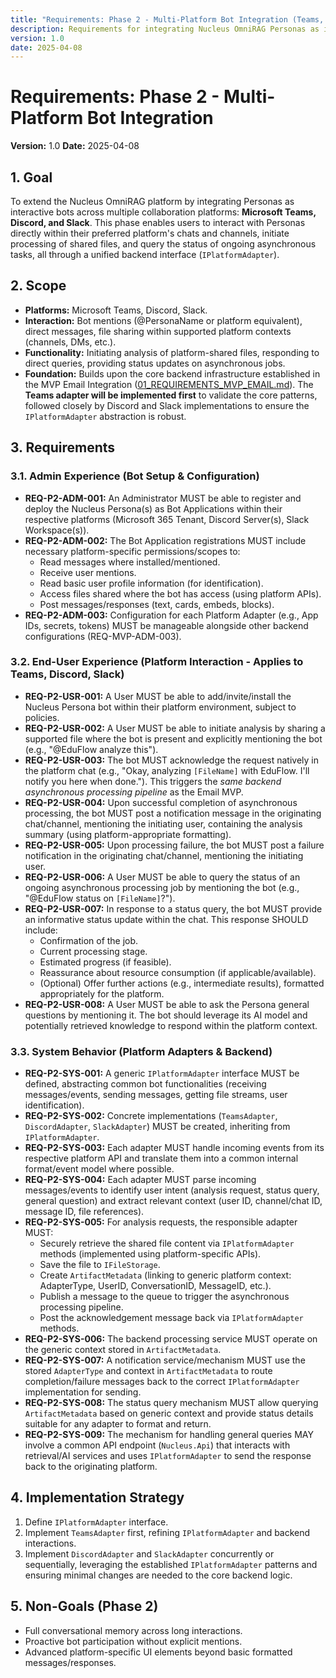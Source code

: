 ```yaml
---
title: "Requirements: Phase 2 - Multi-Platform Bot Integration (Teams, Discord, Slack)"
description: Requirements for integrating Nucleus OmniRAG Personas as interactive bots within Microsoft Teams, Discord, and Slack.
version: 1.0
date: 2025-04-08
---
```


# Requirements: Phase 2 - Multi-Platform Bot Integration

**Version:** 1.0
**Date:** 2025-04-08

## 1. Goal

To extend the Nucleus OmniRAG platform by integrating Personas as interactive bots across multiple collaboration platforms: **Microsoft Teams, Discord, and Slack**. This phase enables users to interact with Personas directly within their preferred platform's chats and channels, initiate processing of shared files, and query the status of ongoing asynchronous tasks, all through a unified backend interface (`IPlatformAdapter`).

## 2. Scope

*   **Platforms:** Microsoft Teams, Discord, Slack.
*   **Interaction:** Bot mentions (@PersonaName or platform equivalent), direct messages, file sharing within supported platform contexts (channels, DMs, etc.).
*   **Functionality:** Initiating analysis of platform-shared files, responding to direct queries, providing status updates on asynchronous jobs.
*   **Foundation:** Builds upon the core backend infrastructure established in the MVP Email Integration ([01_REQUIREMENTS_MVP_EMAIL.md](./01_REQUIREMENTS_MVP_EMAIL.md)). The **Teams adapter will be implemented first** to validate the core patterns, followed closely by Discord and Slack implementations to ensure the `IPlatformAdapter` abstraction is robust.

## 3. Requirements

### 3.1. Admin Experience (Bot Setup & Configuration)

*   **REQ-P2-ADM-001:** An Administrator MUST be able to register and deploy the Nucleus Persona(s) as Bot Applications within their respective platforms (Microsoft 365 Tenant, Discord Server(s), Slack Workspace(s)).
*   **REQ-P2-ADM-002:** The Bot Application registrations MUST include necessary platform-specific permissions/scopes to:
    *   Read messages where installed/mentioned.
    *   Receive user mentions.
    *   Read basic user profile information (for identification).
    *   Access files shared where the bot has access (using platform APIs).
    *   Post messages/responses (text, cards, embeds, blocks).
*   **REQ-P2-ADM-003:** Configuration for each Platform Adapter (e.g., App IDs, secrets, tokens) MUST be manageable alongside other backend configurations (REQ-MVP-ADM-003).

### 3.2. End-User Experience (Platform Interaction - Applies to Teams, Discord, Slack)

*   **REQ-P2-USR-001:** A User MUST be able to add/invite/install the Nucleus Persona bot within their platform environment, subject to policies.
*   **REQ-P2-USR-002:** A User MUST be able to initiate analysis by sharing a supported file where the bot is present and explicitly mentioning the bot (e.g., "@EduFlow analyze this").
*   **REQ-P2-USR-003:** The bot MUST acknowledge the request natively in the platform chat (e.g., "Okay, analyzing `[FileName]` with EduFlow. I'll notify you here when done."). This triggers the *same backend asynchronous processing pipeline* as the Email MVP.
*   **REQ-P2-USR-004:** Upon successful completion of asynchronous processing, the bot MUST post a notification message in the originating chat/channel, mentioning the initiating user, containing the analysis summary (using platform-appropriate formatting).
*   **REQ-P2-USR-005:** Upon processing failure, the bot MUST post a failure notification in the originating chat/channel, mentioning the initiating user.
*   **REQ-P2-USR-006:** A User MUST be able to query the status of an ongoing asynchronous processing job by mentioning the bot (e.g., "@EduFlow status on `[FileName]`?").
*   **REQ-P2-USR-007:** In response to a status query, the bot MUST provide an informative status update within the chat. This response SHOULD include:
    *   Confirmation of the job.
    *   Current processing stage.
    *   Estimated progress (if feasible).
    *   Reassurance about resource consumption (if applicable/available).
    *   (Optional) Offer further actions (e.g., intermediate results), formatted appropriately for the platform.
*   **REQ-P2-USR-008:** A User MUST be able to ask the Persona general questions by mentioning it. The bot should leverage its AI model and potentially retrieved knowledge to respond within the platform context.

### 3.3. System Behavior (Platform Adapters & Backend)

*   **REQ-P2-SYS-001:** A generic `IPlatformAdapter` interface MUST be defined, abstracting common bot functionalities (receiving messages/events, sending messages, getting file streams, user identification).
*   **REQ-P2-SYS-002:** Concrete implementations (`TeamsAdapter`, `DiscordAdapter`, `SlackAdapter`) MUST be created, inheriting from `IPlatformAdapter`.
*   **REQ-P2-SYS-003:** Each adapter MUST handle incoming events from its respective platform API and translate them into a common internal format/event model where possible.
*   **REQ-P2-SYS-004:** Each adapter MUST parse incoming messages/events to identify user intent (analysis request, status query, general question) and extract relevant context (user ID, channel/chat ID, message ID, file references).
*   **REQ-P2-SYS-005:** For analysis requests, the responsible adapter MUST:
    *   Securely retrieve the shared file content via `IPlatformAdapter` methods (implemented using platform-specific APIs).
    *   Save the file to `IFileStorage`.
    *   Create `ArtifactMetadata` (linking to generic platform context: AdapterType, UserID, ConversationID, MessageID, etc.).
    *   Publish a message to the queue to trigger the asynchronous processing pipeline.
    *   Post the acknowledgement message back via `IPlatformAdapter` methods.
*   **REQ-P2-SYS-006:** The backend processing service MUST operate on the generic context stored in `ArtifactMetadata`.
*   **REQ-P2-SYS-007:** A notification service/mechanism MUST use the stored `AdapterType` and context in `ArtifactMetadata` to route completion/failure messages back to the correct `IPlatformAdapter` implementation for sending.
*   **REQ-P2-SYS-008:** The status query mechanism MUST allow querying `ArtifactMetadata` based on generic context and provide status details suitable for any adapter to format and return.
*   **REQ-P2-SYS-009:** The mechanism for handling general queries MAY involve a common API endpoint (`Nucleus.Api`) that interacts with retrieval/AI services and uses `IPlatformAdapter` to send the response back to the originating platform.

## 4. Implementation Strategy

1.  Define `IPlatformAdapter` interface.
2.  Implement `TeamsAdapter` first, refining `IPlatformAdapter` and backend interactions.
3.  Implement `DiscordAdapter` and `SlackAdapter` concurrently or sequentially, leveraging the established `IPlatformAdapter` patterns and ensuring minimal changes are needed to the core backend logic.

## 5. Non-Goals (Phase 2)

*   Full conversational memory across long interactions.
*   Proactive bot participation without explicit mentions.
*   Advanced platform-specific UI elements beyond basic formatted messages/responses.
